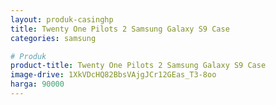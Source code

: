 ```yaml
---
layout: produk-casinghp
title: Twenty One Pilots 2 Samsung Galaxy S9 Case
categories: samsung

# Produk
product-title: Twenty One Pilots 2 Samsung Galaxy S9 Case
image-drive: 1XkVDcHQ82BbsVAjgJCr12GEas_T3-8oo
harga: 90000
---
```

